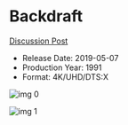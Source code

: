 # Backdraft

[Discussion Post](https://www.avsforum.com/threads/bass-eq-for-filtered-movies.2995212/post-58030540)

* Release Date: 2019-05-07
* Production Year: 1991
* Format: 4K/UHD/DTS:X

![img 0](https://i.imgur.com/o38CpsQ.jpg)

![img 1](https://i.imgur.com/768W4O0.jpg)

